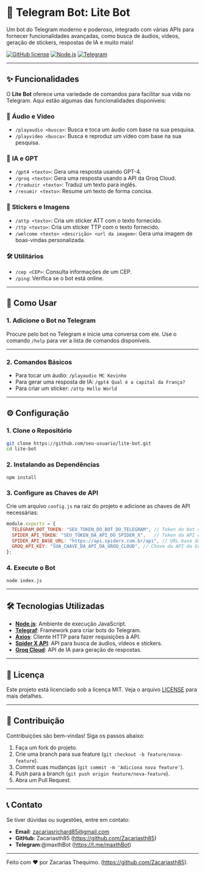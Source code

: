 # 🤖 Telegram Bot: Lite Bot

Um bot do Telegram moderno e poderoso, integrado com várias APIs para fornecer funcionalidades avançadas, como busca de áudios, vídeos, geração de stickers, respostas de IA e muito mais!

[![GitHub license](https://img.shields.io/badge/license-MIT-blue.svg)](LICENSE)
[![Node.js](https://img.shields.io/badge/Node.js-18.x-green.svg)](https://nodejs.org/)
[![Telegram](https://img.shields.io/badge/Telegram-Bot-blue.svg)](https://core.telegram.org/bots)

---

## ✨ Funcionalidades

O **Lite Bot** oferece uma variedade de comandos para facilitar sua vida no Telegram. Aqui estão algumas das funcionalidades disponíveis:

### 🎵 **Áudio e Vídeo**
- `/playaudio <busca>`: Busca e toca um áudio com base na sua pesquisa.
- `/playvideo <busca>`: Busca e reproduz um vídeo com base na sua pesquisa.

### 🤖 **IA e GPT**
- `/gpt4 <texto>`: Gera uma resposta usando GPT-4.
- `/groq <texto>`: Gera uma resposta usando a API da Groq Cloud.
- `/traduzir <texto>`: Traduz um texto para inglês.
- `/resumir <texto>`: Resume um texto de forma concisa.

### 🎨 **Stickers e Imagens**
- `/attp <texto>`: Cria um sticker ATT com o texto fornecido.
- `/ttp <texto>`: Cria um sticker TTP com o texto fornecido.
- `/welcome <texto> <descrição> <url da imagem>`: Gera uma imagem de boas-vindas personalizada.

### 🛠 **Utilitários**
- `/cep <CEP>`: Consulta informações de um CEP.
- `/ping`: Verifica se o bot está online.

---

## 🚀 Como Usar

### 1. **Adicione o Bot no Telegram**
Procure pelo bot no Telegram e inicie uma conversa com ele. Use o comando `/help` para ver a lista de comandos disponíveis.

---

### 2. **Comandos Básicos**
- Para tocar um áudio: `/playaudio MC Kevinho`
- Para gerar uma resposta de IA: `/gpt4 Qual é a capital da França?`
- Para criar um sticker: `/attp Hello World`

---

## ⚙️ Configuração

### 1. **Clone o Repositório**
```bash
git clone https://github.com/seu-usuario/lite-bot.git
cd lite-bot
```

### 2. **Instalando as Dependências**
```
npm install
```

### 3. **Configure as Chaves de API**
Crie um arquivo `config.js` na raiz do projeto e adicione as chaves de API necessárias:

```javascript
module.exports = {
  TELEGRAM_BOT_TOKEN: "SEU_TOKEN_DO_BOT_DO_TELEGRAM", // Token do bot do Telegram
  SPIDER_API_TOKEN: "SEU_TOKEN_DA_API_DO_SPIDER_X",   // Token da API do Spider X
  SPIDER_API_BASE_URL: "https://api.spiderx.com.br/api", // URL base da API do Spider X
  GROQ_API_KEY: "SUA_CHAVE_DA_API_DA_GROQ_CLOUD", // Chave da API da Groq Cloud
};
```

### 4. **Execute o Bot**
```bash
node index.js
```

---

## 🛠 Tecnologias Utilizadas

- **[Node.js](https://nodejs.org/)**: Ambiente de execução JavaScript.
- **[Telegraf](https://telegraf.js.org/)**: Framework para criar bots do Telegram.
- **[Axios](https://axios-http.com/)**: Cliente HTTP para fazer requisições à API.
- **[Spider X API](https://api.spiderx.com.br/)**: API para busca de áudios, vídeos e stickers.
- **[Groq Cloud](https://groq.com/)**: API de IA para geração de respostas.

---

## 📄 Licença

Este projeto está licenciado sob a licença MIT. Veja o arquivo [LICENSE](LICENSE) para mais detalhes.

---

## 🤝 Contribuição

Contribuições são bem-vindas! Siga os passos abaixo:

1. Faça um fork do projeto.
2. Crie uma branch para sua feature (`git checkout -b feature/nova-feature`).
3. Commit suas mudanças (`git commit -m 'Adiciona nova feature'`).
4. Push para a branch (`git push origin feature/nova-feature`).
5. Abra um Pull Request.

---

## 📞 Contato

Se tiver dúvidas ou sugestões, entre em contato:

- **Email**: zacariasrichard85@gmail.com
- **GitHub**: Zacariasth85
(https://github.com/Zacariasth85)
- **Telegram**:@maxthBot
(https://t.me/maxthBot)

---

Feito com ❤️ por Zacarias Thequimo.
(https://github.com/Zacariasth85).
```
